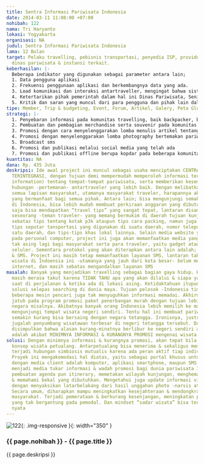 ```yaml
---
title: Sentra Informasi Pariwisata Indonesia
date: 2014-03-11 11:08:00 +07:00
nohibah: 122
nama: Tri Haryanto
lokasi: Yogyakarta
organisasi: NA
judul: Sentra Informasi Pariwisata Indonesia
lama: 12 Bulan
target: Pelaku travelling, pebisnis transportasi, penyedia ISP, provider selular,
  dinas pariwisata & instansi terkait.
keberhasilan: |-
  Beberapa indikator yang digunakan sebagai parameter antara lain;
  1. Data pengguna aplikasi
  2. Frekuensi penggunaan aplikasi dan berkembangnya data yang ada.
  3. Load komunikasi dan interaksi antartraveller, mengingat bahwa sistem ini dirancang berbasis media jejaring sosial.
  4. Ketertarikan pihak pemerintah dalam hal ini Dinas Pariwisata, Seni Budaya, dan Komunikasi Informasi
  5. Kritik dan saran yang muncul dari para pengguna dan pihak lain dalam upaya menyempurnakan aplikasi.
tipe: Member, Trip & budgeting, Event, Forum, Artikel, Galery, Peta Global
strategi: |-
  1. Penyebaran informasi pada komunitas travelling, baik backpacker, biker, photographer, dan lain-lain
  2. Pembuatan dan pembagian merchandise serta souvenir pada komunitas blogger, traveller, dan lain-lain
  3. Promosi dengan cara menyelenggarakan lomba menulis artikel tentang pariwisata Indonesia pada komunitas blogger pun writter
  4. Promosi dengan menyelenggarakan lomba photography bertemakan pariwisata Indonesia pada komunitas photographer
  5. Broadcast sms
  6. Promosi dan publikasi melalui social media yang telah ada
  7. Promosi dan publikasi offline berupa kopdar pada beberapa komunitas
kuantitas: NA
dana: Rp. 435 Juta
deskripsi: Ide awal project ini muncul sebagai usaha menciptakan CENTRAL INFORMASI
  TERINTEGRASI, dengan tujuan demi mempermudah memperoleh informasi terkini (update
  information) tentang tempat-tempat pariwisata, serta memberikan kesempatan terciptanya
  hubungan -pertemanan- antartraveler yang lebih baik. Dengan melibatkan peran aktif
  semua lapisan masyarakat, utamanya masyarakat traveler, harapannya akan timbul efek
  yang bermanfaat bagi semua pihak. Antara lain; bisa mengunjungi semakin banyak wilayah
  di Indonesia, bisa lebih mudah membuat perkiraan anggaran yang dibutuhkan, dan tentu
  saja bisa mendapatkan “travel tips” yang sangat tepat, lantaran disampaikan oleh
  seseorang -teman traveler- yang memang bermukim di daerah tujuan kunjungan. Tak
  sebatas tips tentang kotak p3k ataupun tips cara packing, namun juga bakal mendapatkan
  tips seputar tansportasi yang digunakan di suatu daerah, nomor telepon penting pada
  satu daerah, dan tips-tips khas lokal lainnya. Selain media website yang bisa dibuka
  pada personal computer, project ini juga akan memanfaatkan media yang sebagian besar
  tak asing lagi bagi masyarakat serta para traveler, yaitu gadget ataupun telepon
  seluler. Sementara protokol yang akan diterapkan antara lain adalah; Web, Web Service,
  & SMS. Project ini masih tetap memanfaatkan layanan SMS, lantaran tak sedikit daerah
  wisata di Indoensia ini -utamanya yang jauh dari kota besar- belum memiliki akses
  internet, dan masih sebatas mengandalkan layanan SMS
masalah: Banyak yang menjadikan travelling sebagai bagian gaya hidup. Hanya saja sebagian
  masih merasa takut karena TIDAK TAHU apa yang akan dilalui & siapa yang harus dijumpai
  saat di perjalanan & ketika ada di lokasi asing. Ketidaktahuan itupun tak menemukan
  solusi selepas searching di dunia maya. Tujuan pelosok -Indonesia timur- misalnya,
  beberapa mesin pencari juga tak menyuguhkan informasi memadai. Akhirnya pilihan
  jatuh pada program promosi paket penerbangan murah dengan tujuan lebih pasti, manca
  negara misalnya. Akibatnya banyak orang Indonesia lebih memilih ke manca dibanding
  mengunjungi tempat wisata negeri sendiri. Tentu hal ini membuat pariwisata Indonesia
  semakin kurang bisa bersaing dengan negara tetangga. Ironisnya, justru warga Indonesia
  jugalah penyumbang wisatawan terbesar di negeri tetangga tersebut. Dari sini dapat
  disimpulkan bahwa alasan kurang-minatnya berlibur ke negeri sendiri antara lain
  adalah akibat MINIMNYA INFORMASI & KURANGNYA PROMOSI mengenai wisata dalam negeri.
solusi: Dengan minimnya informasi & kurangnya promosi, akan tepat bila menerapkan
  konsep wisata petualang. Antarpetualang bisa menerima & sekaligus memberi informasi,
  terjadi hubungan simbiosis mutualis karena ada peran aktif tiap individu-traveler.
  Proyek ini mengakomodasi hal diatas, yaitu sebagai portal khusus untuk para traveller,
  dengan media client adalah komputer, aplikasi smartphone, maupun SMS. Bertujuan
  menjadi media tukar informasi & wadah promosi bagi dunia pariwisata Indonesia. Meringankan
  pembuatan agenda pun itinerary, memetakan wilayah kunjungan, menghemat anggaran
  & memahami bekal yang dibutuhkan. Mengetahui juga update informasi visual, yaitu
  dengan menyaksikan latarbelakang dari hasil unggahan photo -narsis ataupun selfie-.
  Secara umum, diharapkan mampu meningkatkan kesejahteraan & mendongkrak pendapatan
  masyarakat. Terjadi pemerataan & berkurang kesenjangan, meningkatan pembangunan
  yang tak bergantung pada pemodal. Dan mindset “sadar wisata” bisa teraplikasi secara
  nyata
---
```


![122](/static/img/hibahcms/122.png){: .img-responsive }{: width="350" }

### {{ page.nohibah }} - {{ page.title }}

{{ page.deskripsi }}
